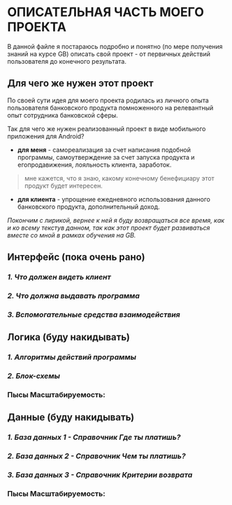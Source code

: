 # ОПИСАТЕЛЬНАЯ ЧАСТЬ МОЕГО ПРОЕКТА
В данной файле я постараюсь подробно и понятно (по мере получения знаний на курсе GB) описать свой проект - от первичных действий пользователя до конечного результата. 
## Для чего же нужен этот проект
По своей сути идея для моего проекта родилась из личного опыта пользователя банковского продукта помноженного на релевантный опыт сотрудника банковской сферы.

Так для чего же нужен реализованный проект в виде мобильного приложения для Android?
* __для меня__ - самореализация за счет написания подобной программы, самоутверждение за счет запуска продукта и егопродавижения, лояльность клиента, заработок.
>мне кажется, что я знаю, какому конечному бенефициару этот продукт будет интересен. 
* __для клиента__ - упрощение ежедневного использования данного банковского продукта, дополнительный доход. 

_Покончим с лирикой, вернее к ней я буду возвращаться все время, как и ко всему текстув данном, так как этот проект будет развиваться вместе со мной в рамках обучения на GB._

## __Интерфейс__ (пока очень рано)
### _1. Что должен видеть клиент_
### _2. Что должна выдавать программа_
### _3. Вспомогательные средства взаимодействия_

## __Логика__ (буду накидывать)
### _1. Алгоритмы действий программы_
### _2. Блок-схемы_
### Пысы Масштабируемость:

## __Данные__ (буду накидывать)
### _1. База данных 1 - Справочник Где ты платишь?_
### _2. База данных 2 - Справочник Чем ты платишь?_
### _3. База данных 3 - Справочник Критерии возврата_
### Пысы Масштабируемость:
